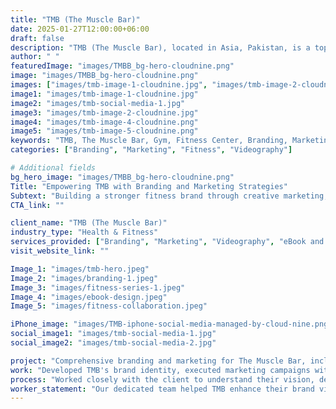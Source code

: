```yaml
---
title: "TMB (The Muscle Bar)"
date: 2025-01-27T12:00:00+06:00
draft: false
description: "TMB (The Muscle Bar), located in Asia, Pakistan, is a top-grade gym and fitness center known for its comprehensive branding, marketing, and fitness resources."
author: " "
featuredImage: "images/TMBB_bg-hero-cloudnine.png"
image: "images/TMBB_bg-hero-cloudnine.png"
images: ["images/tmb-image-1-cloudnine.jpg", "images/tmb-image-2-cloudnine.jpg", "images/tmb-image-3-cloudnine.jpg", "images/tmb-image-4-cloudnine.jpg"]
image1: "images/tmb-image-1-cloudnine.jpg"
image2: "images/tmb-social-media-1.jpg"
image3: "images/tmb-image-2-cloudnine.jpg"
image4: "images/tmb-image-4-cloudnine.png"
image5: "images/tmb-image-5-cloudnine.png"
keywords: "TMB, The Muscle Bar, Gym, Fitness Center, Branding, Marketing, Videography, eBook Design, Fitness Book"
categories: ["Branding", "Marketing", "Fitness", "Videography"]

# Additional fields
bg_hero_image: "images/TMBB_bg-hero-cloudnine.png"
Title: "Empowering TMB with Branding and Marketing Strategies"
Subtext: "Building a stronger fitness brand through creative marketing, branding, and resource design."
CTA_link: ""

client_name: "TMB (The Muscle Bar)"
industry_type: "Health & Fitness"
services_provided: ["Branding", "Marketing", "Videography", "eBook and Physical Book Design"]
visit_website_link: ""

Image_1: "images/tmb-hero.jpeg"
Image_2: "images/branding-1.jpeg"
Image_3: "images/fitness-series-1.jpeg"
Image_4: "images/ebook-design.jpeg"
Image_5: "images/fitness-collaboration.jpeg"

iPhone_image: "images/TMB-iphone-social-media-managed-by-cloud-nine.png"
social_image1: "images/tmb-social-media-1.jpg"
social_image2: "images/tmb-social-media-2.jpg"

project: "Comprehensive branding and marketing for The Muscle Bar, including logo design, video series production, and fitness book creation."
work: "Developed TMB's brand identity, executed marketing campaigns with strategic collaborations, produced professional fitness videos, and designed their fitness books."
process: "Worked closely with the client to understand their vision, designed and executed branding elements, planned social media collaborations, and created both digital and physical fitness books."
worker_statement: "Our dedicated team helped TMB enhance their brand visibility, engage their audience, and establish a unique presence in the fitness industry."
---
```


